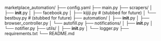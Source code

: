marketplace_automation/
├── config.yaml
├── main.py
├── scrapers/
│   ├── __init__.py
│   ├── facebook.py
│   ├── kijiji.py      # (stubbed for future)
│   └── bestbuy.py     # (stubbed for future)
├── automation/
│   ├── __init__.py
│   ├── browser_controller.py
│   └── autofill.py
├── notifications/
│   ├── __init__.py
│   └── notifier.py
├── utils/
│   ├── __init__.py
│   └── logger.py
├── requirements.txt
└── README.md